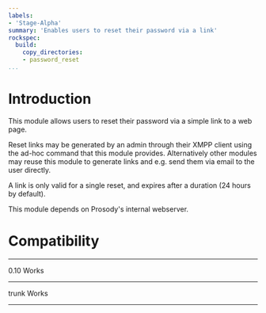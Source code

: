 ```yaml
---
labels:
- 'Stage-Alpha'
summary: 'Enables users to reset their password via a link'
rockspec:
  build:
    copy_directories:
    - password_reset
...
```


Introduction
============

This module allows users to reset their password via a simple link to a web page.

Reset links may be generated by an admin through their XMPP client using the ad-hoc
command that this module provides. Alternatively other modules may reuse this module
to generate links and e.g. send them via email to the user directly.

A link is only valid for a single reset, and expires after a duration (24 hours by default).

This module depends on Prosody's internal webserver.

Compatibility
=============

  ----- -------
  0.10  Works
  ----- -------
  trunk Works
  ----- -------
